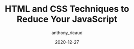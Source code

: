 ---
author: anthony_ricaud
date: 2020-12-27
publisher: perfplanet
tags:
  - html
  - css
  - javascript
  - performance
target_url: https://calendar.perfplanet.com/2020/html-and-css-techniques-to-reduce-your-javascript/
title: HTML and CSS Techniques to Reduce Your JavaScript
---